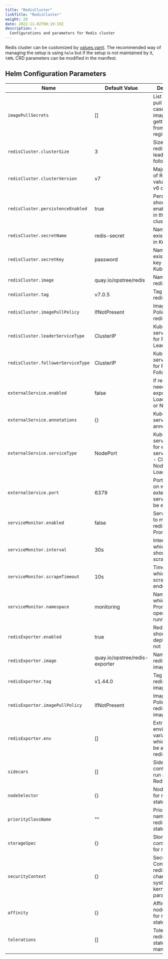 ```yaml
---
title: "RedisCluster"
linkTitle: "RedisCluster"
weight: 20
date: 2022-11-02T00:19:19Z
description: >
  Configurations and parameters for Redis cluster
---
```


Redis cluster can be customized by [values.yaml](https://github.com/elrondwong/helm-charts/blob/main/charts/redis-cluster/values.yaml). The recommended way of managing the setup is using `helm` but if the setup is not maintained by it, `YAML` CRD parameters can be modified in the manifest.

## Helm Configuration Parameters

| **Name**                           | **Default Value**              | **Description**                                                                              |
|------------------------------------|--------------------------------|----------------------------------------------------------------------------------------------|
| `imagePullSecrets`                 | []                             | List of image pull secrets, in case redis image is getting pull from private registry        |
| `redisCluster.clusterSize`         | 3                              | Size of the redis cluster leader and follower nodes                                          |
| `redisCluster.clusterVersion`      | v7                             | Major version of Redis setup, values can be v6 or v7                                         |
| `redisCluster.persistenceEnabled`  | true                           | Persistence should be enabled or not in the Redis cluster setup                              |
| `redisCluster.secretName`          | redis-secret                   | Name of the existing secret in Kubernetes                                                    |
| `redisCluster.secretKey`           | password                       | Name of the existing secret key in Kubernetes                                                |
| `redisCluster.image`               | quay.io/opstree/redis          | Name of the redis image                                                                      |
| `redisCluster.tag`                 | v7.0.5                         | Tag of the redis image                                                                       |
| `redisCluster.imagePullPolicy`     | IfNotPresent                   | Image Pull Policy of the redis image                                                         |
| `redisCluster.leaderServiceType`   | ClusterIP                      | Kubernetes service type for Redis Leader                                                     |
| `redisCluster.followerServiceType` | ClusterIP                      | Kubernetes service type for Redis Follower                                                   |
| `externalService.enabled`          | false                          | If redis service needs to be exposed using LoadBalancer or NodePort                          |
| `externalService.annotations`      | {}                             | Kubernetes service related annotations                                                       |
| `externalService.serviceType`      | NodePort                       | Kubernetes service type for exposing service, values - ClusterIP, NodePort, and LoadBalancer |
| `externalService.port`             | 6379                           | Port number on which redis external service should be exposed                                |
| `serviceMonitor.enabled`           | false                          | Servicemonitor to monitor redis with Prometheus                                              |
| `serviceMonitor.interval`          | 30s                            | Interval at which metrics should be scraped.                                                 |
| `serviceMonitor.scrapeTimeout`     | 10s                            | Timeout after which the scrape is ended                                                      |
| `serviceMonitor.namespace`         | monitoring                     | Namespace in which Prometheus operator is running                                            |
| `redisExporter.enabled`            | true                           | Redis exporter should be deployed or not                                                     |
| `redisExporter.image`              | quay.io/opstree/redis-exporter | Name of the redis exporter image                                                             |
| `redisExporter.tag`                | v1.44.0                        | Tag of the redis exporter image                                                              |
| `redisExporter.imagePullPolicy`    | IfNotPresent                   | Image Pull Policy of the redis exporter image                                                |
| `redisExporter.env`                | []                             | Extra environment variables which needs to be added in redis exporter                        |
| `sidecars`                         | []                             | Sidecar container to run alongside Redis pods                                                |
| `nodeSelector`                     | {}                             | NodeSelector for redis statefulset                                                           |
| `priorityClassName`                | ""                             | Priority class name for the redis statefulset                                                |
| `storageSpec`                      | {}                             | Storage configuration for redis setup                                                        |
| `securityContext`                  | {}                             | Security Context for redis pods for changing system or kernel level parameters               |
| `affinity`                         | {}                             | Affinity for node and pods for redis statefulset                                             |
| `tolerations`                      | []                             | Tolerations for redis statefulset management                                                 |
